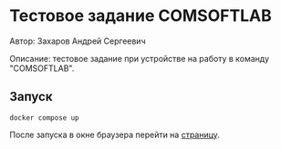 # Тестовое задание COMSOFTLAB
Автор: Захаров Андрей Сергеевич

Описание: тестовое задание при устройстве на работу в команду "COMSOFTLAB".
## Запуск
```shell
docker compose up
```

После запуска в окне браузера перейти на [страницу](https://127.0.0.1:3000/).
